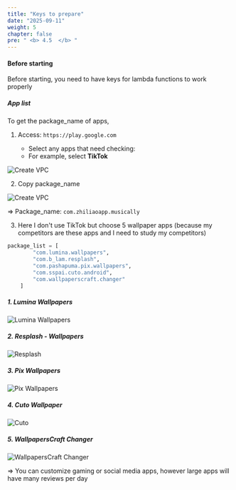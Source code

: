 ```yaml
---
title: "Keys to prepare"
date: "2025-09-11"
weight: 5
chapter: false
pre: " <b> 4.5  </b> "
---
```


#### Before starting
Before starting, you need to have keys for lambda functions to work properly

##### App list

To get the package_name of apps,

1. Access: `https://play.google.com`

   - Select any apps that need checking:
   - For example, select **TikTok**

![Create VPC](/images/2/7.png?featherlight=false&width=90pc)

2. Copy package_name

![Create VPC](/images/2/8.png?featherlight=false&width=90pc)

⇒ Package_name: `com.zhiliaoapp.musically`

3. Here I don't use TikTok but choose 5 wallpaper apps (because my competitors are these apps and I need to study my competitors)

```python
package_list = [
        "com.lumina.wallpapers",
        "com.b_lam.resplash",
        "com.pashapuma.pix.wallpapers",
        "com.sspai.cuto.android",
        "com.wallpaperscraft.changer"
    ]
```

##### 1. Lumina Wallpapers
![Lumina Wallpapers](https://play-lh.googleusercontent.com/YvmxumcCG5G4rrC0bngISYuSSZS_V7VKNoVvHaee8YohgvkP7wT9FcVC0wK5kopXyKY=w480-h960-rw)

##### 2. Resplash - Wallpapers
![Resplash](https://play-lh.googleusercontent.com/rZshFGB30eHSHa5s1Qz1GII3bD5ONkHnMMDHQGiY1jwz9bljzF7-1kCgMe1Z46aS1av-=w480-h960-rw)

##### 3. Pix Wallpapers
![Pix Wallpapers](https://play-lh.googleusercontent.com/8IUUmhisE0jpLY-5mNvdVsz0gCkvg9OQpd9dEXGhfrz8rrOFeTD09kp_VfBbMoVnUZ4G=w480-h960-rw)

##### 4. Cuto Wallpaper
![Cuto](https://play-lh.googleusercontent.com/BP4GZ-BsiBgS2eTJoQ1kDFZZPSwPKJBvW8lPDcwNS8em92dFTwFg61Ol6gKxCt_v7a8C=w480-h960-rw)

##### 5. WallpapersCraft Changer
![WallpapersCraft Changer](https://play-lh.googleusercontent.com/moSpjO5FXBkR-td6evsqregnN2Jwlsp34bTKdBQL4rfSvWSuUp02OWHDjSyXIjfh=w480-h960-rw)

⇒ You can customize gaming or social media apps, however large apps will have many reviews per day